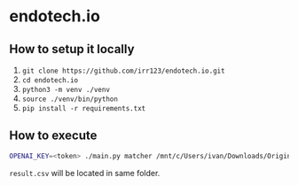 # endotech.io

## How to setup it locally

1. `git clone https://github.com/irr123/endotech.io.git`
1. `cd endotech.io`
1. `python3 -m venv ./venv`
1. `source ./venv/bin/python`
1. `pip install -r requirements.txt`

## How to execute

```bash
OPENAI_KEY=<token> ./main.py matcher /mnt/c/Users/ivan/Downloads/OriginalToWatched.xlsx --limit 0
```

`result.csv` will be located in same folder.
